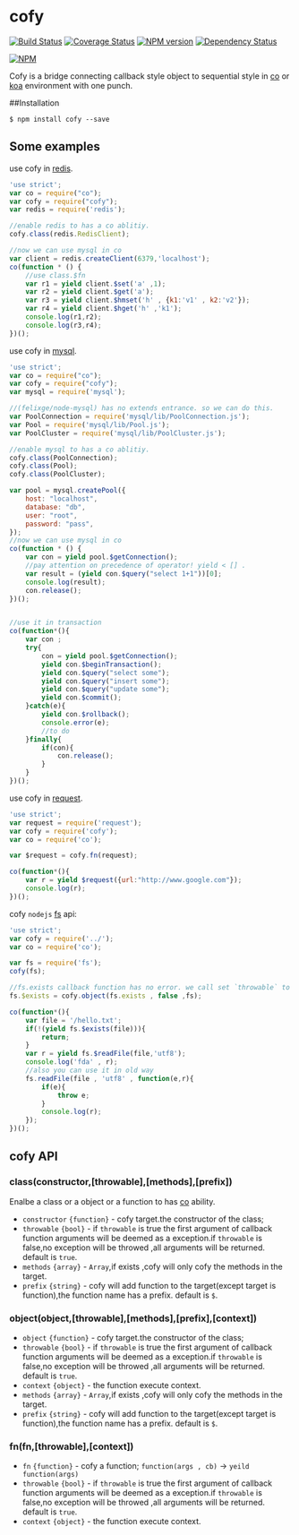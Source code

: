 cofy
====
[![Build Status](https://travis-ci.org/RocksonZeta/cofy.svg?branch=master)](https://travis-ci.org/RocksonZeta/cofy)
[![Coverage Status](https://coveralls.io/repos/RocksonZeta/cofy/badge.png?branch=master)](https://coveralls.io/r/RocksonZeta/cofy?branch=master)
[![NPM version](https://badge.fury.io/js/cofy.svg)](http://badge.fury.io/js/cofy)
[![Dependency Status](https://david-dm.org/RocksonZeta/cofy.svg)](https://david-dm.org/RocksonZeta/cofy)

[![NPM](https://nodei.co/npm/cofy.png?downloads=true&downloadRank=true&stars=true)](https://nodei.co/npm/cofy/)

Cofy is a bridge connecting callback style object to sequential style in [co](https://github.com/visionmedia/co) or [koa](https://github.com/koajs/koa) environment with one punch.

##Installation
```
$ npm install cofy --save
```

## Some examples

use cofy in [redis](https://github.com/mranney/node_redis).
```javascript
'use strict';
var co = require("co");
var cofy = require("cofy");
var redis = require('redis');

//enable redis to has a co ablitiy.
cofy.class(redis.RedisClient);

//now we can use mysql in co 
var client = redis.createClient(6379,'localhost');
co(function * () {
	//use class.$fn
	var r1 = yield client.$set('a' ,1);
	var r2 = yield client.$get('a');
	var r3 = yield client.$hmset('h' , {k1:'v1' , k2:'v2'});
	var r4 = yield client.$hget('h' ,'k1');
	console.log(r1,r2);
	console.log(r3,r4);
})();
```

use cofy in [mysql](https://github.com/felixge/node-mysql).
```javascript
'use strict';
var co = require("co");
var cofy = require("cofy");
var mysql = require('mysql');

//(felixge/node-mysql) has no extends entrance. so we can do this.
var PoolConnection = require('mysql/lib/PoolConnection.js');
var Pool = require('mysql/lib/Pool.js');
var PoolCluster = require('mysql/lib/PoolCluster.js');

//enable mysql to has a co ablitiy.
cofy.class(PoolConnection);
cofy.class(Pool);
cofy.class(PoolCluster);

var pool = mysql.createPool({
	host: "localhost",
    database: "db",
    user: "root",
    password: "pass",
});
//now we can use mysql in co 
co(function * () {
	var con = yield pool.$getConnection();
	//pay attention on precedence of operator! yield < [] .
	var result = (yield con.$query("select 1+1"))[0]; 
	console.log(result);
	con.release();
})();


//use it in transaction
co(function*(){
	var con ;
	try{
		con = yield pool.$getConnection();
		yield con.$beginTransaction();
		yield con.$query("select some");
		yield con.$query("insert some");
		yield con.$query("update some");
		yield con.$commit();
	}catch(e){
		yield con.$rollback();
		console.error(e);
		//to do 
	}finally{
		if(con){
			con.release();
		}
	}
})();
```

use cofy in [request](https://github.com/mikeal/request).
```javascript
'use strict';
var request = require('request');
var cofy = require('cofy');
var co = require('co');

var $request = cofy.fn(request);

co(function*(){
	var r = yield $request({url:"http://www.google.com"});
	console.log(r);
})();
```

cofy `nodejs` [fs](http://nodejs.org/api/fs.html) api:
```js
'use strict';
var cofy = require('../');
var co = require('co');

var fs = require('fs');
cofy(fs);

//fs.exists callback function has no error. we call set `throwable` to false.
fs.$exists = cofy.object(fs.exists , false ,fs);	

co(function*(){
	var file = '/hello.txt';
	if(!(yield fs.$exists(file))){
		return;
	}
	var r = yield fs.$readFile(file,'utf8');
	console.log('fda' , r);
	//also you can use it in old way
	fs.readFile(file , 'utf8' , function(e,r){
		if(e){
			throw e;
		}
		console.log(r);
	});
})();
```


## cofy API

### class(constructor,[throwable],[methods],[prefix])

Enalbe a class or a object or a function to has [co](https://github.com/visionmedia/co) ability.
- `constructor` `{function}` - cofy target.the constructor of the class;
- `throwable` `{bool}` - if `throwable` is true the first argument of callback function arguments will be deemed as a exception.if `throwable` is false,no exception will be throwed ,all arguments will be returned. default is `true`.
- `methods` `{array}` - `Array`,if exists ,cofy will only cofy the methods in the target.
- `prefix` `{string}` - cofy will add function to the target(except target is function),the function name has a prefix. default is `$`.

### object(object,[throwable],[methods],[prefix],[context])

- `object` `{function}` - cofy target.the constructor of the class;
- `throwable` `{bool}` - if `throwable` is true the first argument of callback function arguments will be deemed as a exception.if `throwable` is false,no exception will be throwed ,all arguments will be returned. default is `true`.
- `context` `{object}` - the function execute context.
- `methods` `{array}` - `Array`,if exists ,cofy will only cofy the methods in the target.
- `prefix` `{string}` - cofy will add function to the target(except target is function),the function name has a prefix. default is `$`.


### fn(fn,[throwable],[context])
- `fn` `{function}` - cofy a function; `function(args , cb)` -> `yeild function(args)`
- `throwable` `{bool}` - if `throwable` is true the first argument of callback function arguments will be deemed as a exception.if `throwable` is false,no exception will be throwed ,all arguments will be returned. default is `true`.
- `context` `{object}` - the function execute context.